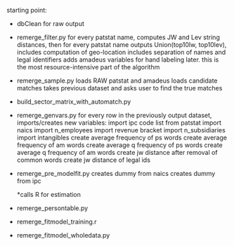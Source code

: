 starting point:
- dbClean for raw output

- remerge_filter.py
for every patstat name, computes JW and Lev string distances, 
then for every patstat name outputs Union(top10lw, top10lev),
includes computation of geo-location
includes separation of names and legal identifiers
adds amadeus variables for hand labeling later.
this is the most resource-intensive part of the algorithm

- remerge_sample.py
loads RAW patstat and amadeus
loads candidate matches
takes previous dataset and asks user to find the true matches

- build_sector_matrix_with_automatch.py


- remerge_genvars.py
for every row in the previously output dataset, imports/creates new variables:
	import ipc code list from patstat
	import naics
	import n_employees
	import revenue bracket
	import n_subsidiaries
	import intangibles
	create average frequency of ps words
	create average frequency of am words
	create average q frequency of ps words
	create average q frequency of am words
	create jw distance after removal of common words
	create jw distance of legal ids
	
- remerge_pre_modelfit.py
	creates dummy from naics
	creates dummy from ipc

	*calls R for estimation

- remerge_persontable.py
- remerge_fitmodel_training.r
- remerge_fitmodel_wholedata.py

